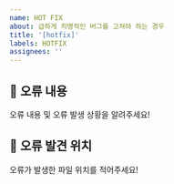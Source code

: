 ```yaml
---
name: HOT FIX
about: 급하게 치명적인 버그를 고쳐야 하는 경우
title: '[hotfix]'
labels: HOTFIX
assignees: ''
---
```


## 🤔 오류 내용

오류 내용 및 오류 발생 상황을 알려주세요!

## 🚩 오류 발견 위치

오류가 발생한 파일 위치를 적어주세요!


